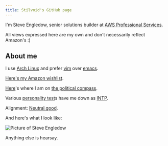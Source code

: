 ```yaml
---
title: Stilvoid's GitHub page
---
```


I'm Steve Engledow, senior solutions builder at [AWS Professional Services](https://aws.amazon.com/professional-services/).

All views expressed here are my own and don't necessarily reflect Amazon's :)

## About me

I use [Arch Linux](https://www.archlinux.org/) and prefer [vim](https://www.vim.org/) over [emacs](http://www.wikivs.com/wiki/Vim_vs_Emacs).

[Here's my Amazon wishlist](http://www.amazon.co.uk/registry/wishlist/12CD3CY66XFWK).

[Here](https://www.politicalcompass.org/printablegraph?ec=-4.75&soc=-4.56)'s where I am on [the political compass](https://www.politicalcompass.org/).

Various [personality test](https://en.wikipedia.org/wiki/Myers%E2%80%93Briggs_Type_Indicator)s have me down as [INTP](https://en.wikipedia.org/wiki/INTP).

Alignment: [Neutral good](https://en.wikipedia.org/wiki/Alignment_(Dungeons_%26_Dragons)#Neutral_good).

And here's what I look like:

![Picture of Steve Engledow](https://static.offend.me.uk/media/images/me-real-small.jpg)

Anything else is hearsay.
